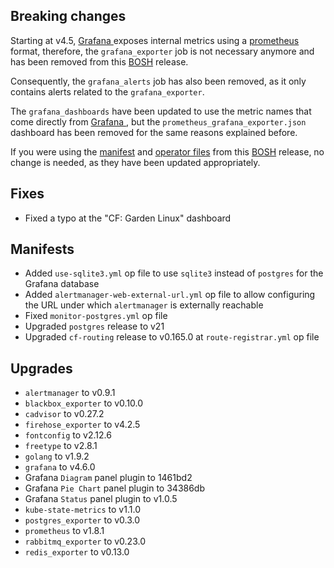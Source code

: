 ## Breaking changes

Starting at v4.5, [Grafana ](https://grafana.com/) exposes internal metrics using a [prometheus](https://prometheus.io/) format, therefore, the `grafana_exporter` job is not necessary anymore and has been removed from this [BOSH](http://bosh.io/) release.

Consequently, the `grafana_alerts` job has also been removed, as it only contains alerts related to the `grafana_exporter`.

The `grafana_dashboards` have been updated to use the metric names that come directly from [Grafana ](https://grafana.com/), but the `prometheus_grafana_exporter.json` dashboard has been removed for the same reasons explained before.

If you were using the [manifest](https://github.com/cloudfoundry-community/prometheus-boshrelease/blob/master/manifests/prometheus.yml) and [operator files](https://github.com/cloudfoundry-community/prometheus-boshrelease/tree/master/manifests/operators) from this [BOSH](http://bosh.io/) release, no change is needed, as they have been updated appropriately.

## Fixes

* Fixed a typo at the "CF: Garden Linux" dashboard

## Manifests

* Added `use-sqlite3.yml` op file to use `sqlite3` instead of `postgres` for the Grafana database
* Added `alertmanager-web-external-url.yml` op file to allow configuring the URL under which `alertmanager` is externally reachable
* Fixed `monitor-postgres.yml` op file
* Upgraded `postgres` release to v21
* Upgraded `cf-routing` release to v0.165.0 at `route-registrar.yml` op file

## Upgrades

* `alertmanager` to v0.9.1
* `blackbox_exporter` to v0.10.0
* `cadvisor` to v0.27.2
* `firehose_exporter` to v4.2.5
* `fontconfig` to v2.12.6
* `freetype` to v2.8.1
* `golang` to v1.9.2
* `grafana` to v4.6.0
* Grafana `Diagram` panel plugin to 1461bd2
* Grafana `Pie Chart` panel plugin to 34386db
* Grafana `Status` panel plugin to v1.0.5
* `kube-state-metrics` to v1.1.0
* `postgres_exporter` to v0.3.0
* `prometheus` to v1.8.1
* `rabbitmq_exporter` to v0.23.0
* `redis_exporter` to v0.13.0
